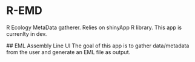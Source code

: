 # R-EMD
R Ecology MetaData gatherer. Relies on shinyApp R library. 
This app is currenlty in dev.

## EML Assembly Line UI
The goal of this app is to gather data/metadata from the user and generate an EML file as output.
